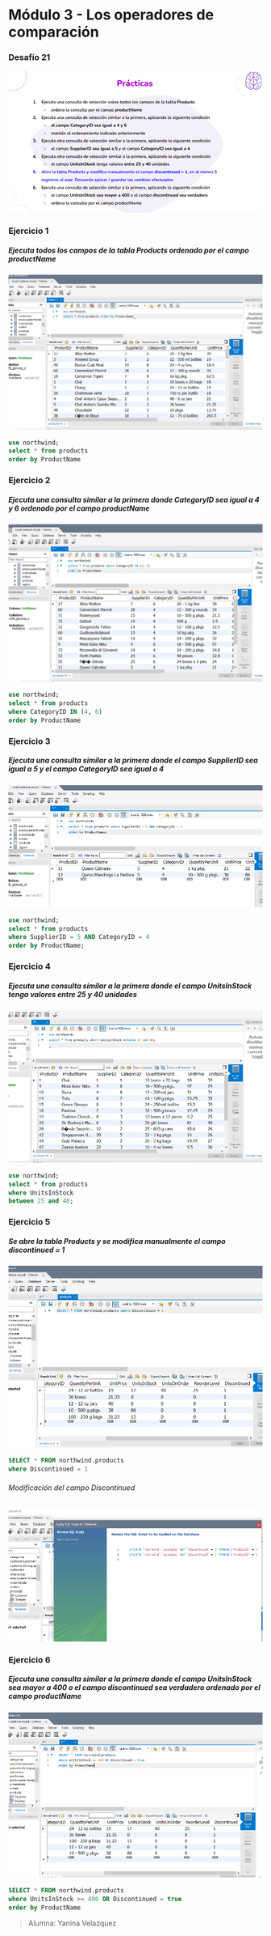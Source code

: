 # Módulo 3 - Los operadores de comparación

### Desafío 21

![](Desafio21.png)

### Ejercicio 1
##### Ejecuta todos los campos de la tabla Products ordenado por el campo productName

![](Ejercicio1.png)

```SQL
use northwind;
select * from products
order by ProductName
```

### Ejercicio 2
##### Ejecuta  una consulta similar a la primera donde CategoryID sea igual a 4 y 6  ordenado por el campo productName

![](Ejercicio2.png)

```SQL
use northwind;
select * from products
where CategoryID IN (4, 6)
order by ProductName
```

### Ejercicio 3
##### Ejecuta  una consulta similar a la primera donde el campo SupplierID sea igual a 5 y el campo CategoryID sea igual a 4

![](Ejercicio3.png)

```SQL
use northwind;
select * from products
where SupplierID = 5 AND CategoryID = 4
order by ProductName;
```

### Ejercicio 4
##### Ejecuta  una consulta similar a la primera donde el campo UnitsInStock tenga valores entre 25 y 40 unidades

![](Ejercicio4.png)

```SQL
use northwind;
select * from products 
where UnitsInStock 
between 25 and 40;
```


### Ejercicio 5
##### Se abre la tabla Products y se modifica manualmente el campo discontinued = 1

![](Ejercicio5.png)


```SQL
SELECT * FROM northwind.products
where Discontinued = 1
```

###### Modificación del campo Discontinued

![](Ejercicio5_Modif.png)


### Ejercicio 6
##### Ejecuta  una consulta similar a la primera donde el campo UnitsInStock sea mayor a 400 o el campo discontinued sea verdadero ordenado por el campo productName

![](Ejercicio6.png)

```SQL
SELECT * FROM northwind.products 
where UnitsInStock >= 400 OR Discontinued = true
order by ProductName
```


> Alumna: Yanina Velazquez